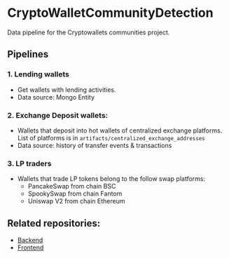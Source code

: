 # CryptoWalletCommunityDetection
Data pipeline for the Cryptowallets communities project.
## Pipelines
### 1. Lending wallets
- Get wallets with lending activities.
- Data source: Mongo Entity
### 2. Exchange Deposit wallets:
- Wallets that deposit into hot wallets of centralized exchange platforms. 
List of platforms is in ```artifacts/centralized_exchange_addresses```
- Data source: history of transfer events & transactions
### 3. LP traders
- Wallets that trade LP tokens belong to the follow swap platforms:
  - PancakeSwap from chain BSC
  - SpookySwap from chain Fantom
  - Uniswap V2 from chain Ethereum

## Related repositories:
- [Backend]([url](https://github.com/trixt63/address-clustering-demo))
- [Frontend]([url](https://github.com/trixt63/address-clustering-frontend))
